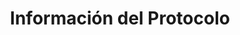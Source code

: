 ---
title: "Información del Protocolo"
url: /es/java/informacion-del-protocolo/
weight: 170
type: docs
---